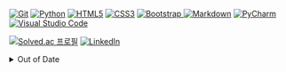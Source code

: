 <a href="https://git-scm.com/" target="_blank" rel="noreferrer"> ![Git](https://img.shields.io/badge/git-%23F05033.svg?logo=git&logoColor=white)</a>
<a href="https://www.python.org" target="_blank" rel="noreferrer"> ![Python](https://img.shields.io/badge/python-3670A0?&logo=python&logoColor=ffdd54)</a>
<a href="https://www.w3.org/html/" target="_blank" rel="noreferrer"> ![HTML5](https://img.shields.io/badge/html5-%23E34F26.svg?logo=html5&logoColor=white)</a>
<a href="https://www.w3schools.com/css/" target="_blank" rel="noreferrer"> ![CSS3](https://img.shields.io/badge/css3-%231572B6.svg?logo=css3&logoColor=white)</a>
<a href="https://getbootstrap.com" target="_blank" rel="noreferrer"> ![Bootstrap](https://img.shields.io/badge/bootstrap-%23563D7C.svg?logo=bootstrap&logoColor=white)
</a>
<a href="https://daringfireball.net/projects/markdown/" target="_blank" rel="noreferrer"> ![Markdown](https://img.shields.io/badge/markdown-%23000000.svg?logo=markdown&logoColor=white)</a>
<a href="https://www.jetbrains.com/pycharm/" target="_blank" rel="noreferrer"> ![PyCharm](https://img.shields.io/badge/pycharm-143?logo=pycharm&logoColor=black&color=black&labelColor=green)</a>
<a href="https://code.visualstudio.com/" target="_blank" rel="noreferrer">![Visual Studio Code](https://img.shields.io/badge/Visual%20Studio%20Code-0078d7.svg?logo=visual-studio-code&logoColor=white)</a>

[![Solved.ac
프로필](http://mazassumnida.wtf/api/mini/generate_badge?boj=kimsixsue)](https://solved.ac/kimsixsue) <a href="https://www.linkedin.com/in/kimsixsue/" target="blank"> ![LinkedIn](https://img.shields.io/badge/linkedin-%230077B5.svg?logo=linkedin&logoColor=white)</a>

<details>
<summary>Out of Date</summary>

2021-11 <a href="https://www.java.com/" target="_blank" rel="noreferrer">![Java](https://img.shields.io/badge/java-%23ED8B00.svg?logo=java&logoColor=white)</a>

2021-08 <a href="https://www.microsoft.com/microsoft-365/access" target="_blank" rel="noreferrer">![Microsoft Access](https://img.shields.io/badge/Microsoft_Access-A4373A?logo=microsoft-access&logoColor=white)</a> <a href="https://www.microsoft.com/microsoft-365/excel" target="_blank" rel="noreferrer">![Microsoft Excel](https://img.shields.io/badge/Microsoft_Excel-217346?logo=microsoft-excel&logoColor=white)</a>

2020-12 <a href="https://aws.amazon.com/" target="_blank" rel="noreferrer">![AWS](https://img.shields.io/badge/AWS-%23FF9900.svg?logo=amazon-aws&logoColor=white)</a> <a href="https://cloud.google.com/dialogflow" target="_blank" rel="noreeferrer">![Google Cloud](https://img.shields.io/badge/GoogleCloud-%234285F4.svg?logo=google-cloud&logoColor=white)</a>

2020-09 <a href="https://www.r-project.org/" target="_blank" rel="noreferrer">![R](https://img.shields.io/badge/r-%23276DC3.svg?logo=r&logoColor=white)</a>

2020-06 <a href="https://scikit-learn.org/" target="_blank" rel="noreferrer">![scikit-learn](https://img.shields.io/badge/scikit--learn-%23F7931E.svg?logo=scikit-learn&logoColor=white)</a> [TextMining Project](./textmining_final_report.pdf)

2016-12 <a href="https://www.eclipse.org/" target="_blank" rel="noreferrer">
![Eclipse](https://img.shields.io/badge/Eclipse-FE7A16.svg?logo=Eclipse&logoColor=white)</a> <a href="https://www.notepad-plus-plus.org/" target="_blank" rel="noreferrer">![Notepad++](https://img.shields.io/badge/Notepad++-90E59A.svg?logo=notepad%2b%2b&logoColor=black)</a>

2016-05 <a href="https://ko.wikipedia.org/wiki/구글%2B" target="_blank" rel="noreeferrer">![Wikipedia](https://img.shields.io/badge/Wikipedia-%23000000.svg?logo=wikipedia&logoColor=white)</a>

</details>

